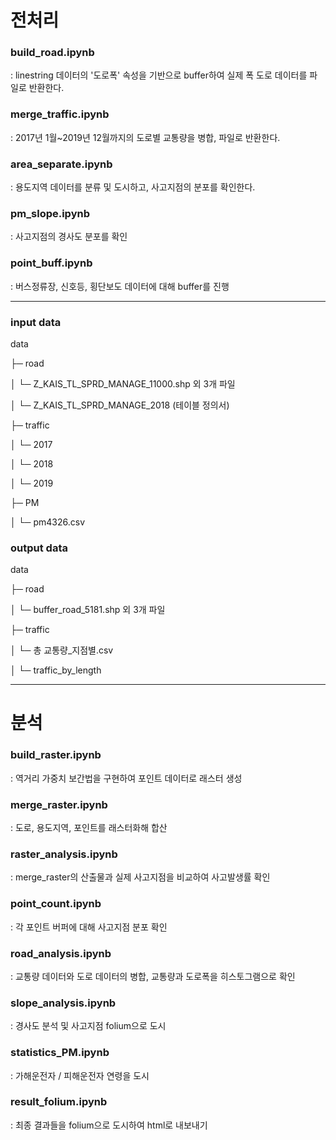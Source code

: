 

# 전처리

### build_road.ipynb
: linestring 데이터의 '도로폭' 속성을 기반으로 buffer하여 실제 폭 도로 데이터를 파일로 반환한다.

### merge_traffic.ipynb
: 2017년 1월~2019년 12월까지의 도로별 교통량을 병합, 파일로 반환한다.

### area_separate.ipynb
: 용도지역 데이터를 분류 및 도시하고, 사고지점의 분포를 확인한다.

### pm_slope.ipynb
: 사고지점의 경사도 분포를 확인

### point_buff.ipynb
: 버스정류장, 신호등, 횡단보도 데이터에 대해 buffer를 진행

---

### input data

data

├─ road

│  └─ Z_KAIS_TL_SPRD_MANAGE_11000.shp 외 3개 파일

│  └─ Z_KAIS_TL_SPRD_MANAGE_2018 (테이블 정의서)

├─ traffic

│  └─ 2017

│  └─ 2018

│  └─ 2019

├─ PM

│  └─ pm4326.csv


### output data

data

├─ road

│  └─ buffer_road_5181.shp 외 3개 파일

├─ traffic

│  └─ 총 교통량_지점별.csv

│  └─ traffic_by_length

---

# 분석

### build_raster.ipynb
: 역거리 가중치 보간법을 구현하여 포인트 데이터로 래스터 생성

### merge_raster.ipynb
: 도로, 용도지역, 포인트를 래스터화해 합산

### raster_analysis.ipynb
: merge_raster의 산출물과 실제 사고지점을 비교하여 사고발생률 확인

### point_count.ipynb
: 각 포인트 버퍼에 대해 사고지점 분포 확인

### road_analysis.ipynb
: 교통량 데이터와 도로 데이터의 병합, 교통량과 도로폭을 히스토그램으로 확인

### slope_analysis.ipynb
: 경사도 분석 및 사고지점 folium으로 도시

### statistics_PM.ipynb
: 가해운전자 / 피해운전자 연령을 도시

### result_folium.ipynb
: 최종 결과들을 folium으로 도시하여 html로 내보내기
